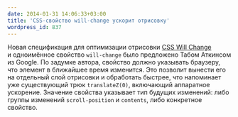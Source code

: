 ```yaml
---
date: 2014-01-31 14:06:33+03:00
title: 'CSS-свойство will-change ускорит отрисовку'
wordpress_id: 837
---
```


Новая спецификация для оптимизации отрисовки [CSS Will Change][1] и одноимённое свойство `will-change` было предложено Табом Аткинсом из Google. По задумке автора, свойство должно указывать браузеру, что элемент в ближайшее время изменится. Это позволит вынести его на отдельный слой отрисовки и обработать быстрее, что напоминает уже существующий трюк `translateZ(0)`, включающий аппаратное ускорение. Значение свойства указывает тип будущих изменений: либо группы изменений `scroll-position` и `contents`, либо конкретное свойство.

[1]: http://tabatkins.github.io/specs/css-will-change/
